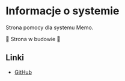 # Informacje o systemie

Strona pomocy dla systemu Memo.

🚧 Strona w budowie 🚧

## Linki

- [GitHub](https://github.com/mblajek/Memo)
